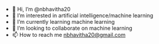 - 👋 Hi, I’m @nbhavitha20
- 👀 I’m interested in artificial intelligence/machine learning
- 🌱 I’m currently learning machine learning
- 💞️ I’m looking to collaborate on machine learning
- 📫 How to reach me nbhavitha20@gmail.com

<!---
nbhavitha20/nbhavitha20 is a ✨ special ✨ repository because its `README.md` (this file) appears on your GitHub profile.
You can click the Preview link to take a look at your changes.
--->
